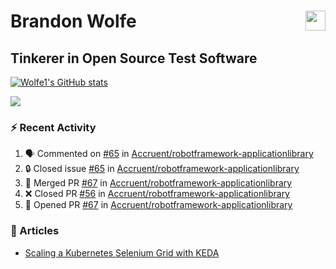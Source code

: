 Brandon Wolfe <a href="https://www.linkedin.com/in/brandon-wolfe1" target="_blank" rel="noreferrer"><img src="https://raw.githubusercontent.com/danielcranney/readme-generator/main/public/icons/socials/linkedin.svg" width="32" height="32" align="right"/></a>
==============================
Tinkerer in Open Source Test Software
-----------------------------

<p align="left"><a href="http://www.github.com/Wolfe1"><img src="https://github-readme-stats.vercel.app/api?username=Wolfe1&show_icons=true&hide=&count_private=true&title_color=0891b2&text_color=ffffff&icon_color=0891b2&bg_color=1c1917&hide_border=true&show_icons=true" alt="Wolfe1's GitHub stats" /></a></p>
<p align="left"><a href="http://www.github.com/Wolfe1"><img src="https://github-readme-streak-stats.herokuapp.com/?user=Wolfe1&stroke=ffffff&background=1c1917&ring=0891b2&fire=0891b2&currStreakNum=ffffff&currStreakLabel=0891b2&sideNums=ffffff&sideLabels=ffffff&dates=ffffff&hide_border=true" /></a></p>

### :zap: Recent Activity
<!--START_SECTION:activity-->
1. 🗣 Commented on [#65](https://github.com/Accruent/robotframework-applicationlibrary/issues/65) in [Accruent/robotframework-applicationlibrary](https://github.com/Accruent/robotframework-applicationlibrary)
2. 🔒 Closed issue [#65](https://github.com/Accruent/robotframework-applicationlibrary/issues/65) in [Accruent/robotframework-applicationlibrary](https://github.com/Accruent/robotframework-applicationlibrary)
3. 🎉 Merged PR [#67](https://github.com/Accruent/robotframework-applicationlibrary/pull/67) in [Accruent/robotframework-applicationlibrary](https://github.com/Accruent/robotframework-applicationlibrary)
4. ❌ Closed PR [#56](https://github.com/Accruent/robotframework-applicationlibrary/pull/56) in [Accruent/robotframework-applicationlibrary](https://github.com/Accruent/robotframework-applicationlibrary)
5. 💪 Opened PR [#67](https://github.com/Accruent/robotframework-applicationlibrary/pull/67) in [Accruent/robotframework-applicationlibrary](https://github.com/Accruent/robotframework-applicationlibrary)
<!--END_SECTION:activity-->

### :newspaper: Articles
- [Scaling a Kubernetes Selenium Grid with KEDA](https://www.linkedin.com/pulse/scaling-kubernetes-selenium-grid-keda-brandon-wolfe)
